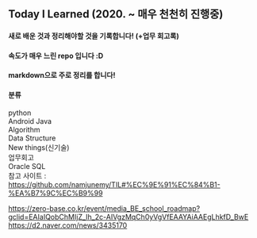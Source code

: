 ## Today I Learned (2020. ~ 매우 천천히 진행중)
#### 새로 배운 것과 정리해야할 것을 기록합니다! (+업무 회고록)
#### 속도가 매우 느린 repo 입니다 :D
#### markdown으로 주로 정리를 합니다!

 
#### 분류
python <br/>
Android Java <br/>
Algorithm <br/>
Data Structure <br/>
New things(신기술) <br/>
업무회고<br/>
Oracle SQL<br/>
참고 사이트 : https://github.com/namjunemy/TIL#%EC%9E%91%EC%84%B1-%EA%B7%9C%EC%B9%99


https://zero-base.co.kr/event/media_BE_school_roadmap?gclid=EAIaIQobChMIjZ_Ih_2c-AIVgzMqCh0yVgVfEAAYAiAAEgLhkfD_BwE
https://d2.naver.com/news/3435170
